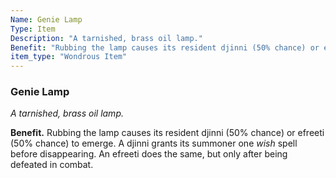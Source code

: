```yaml
---
Name: Genie Lamp
Type: Item
Description: "A tarnished, brass oil lamp."
Benefit: "Rubbing the lamp causes its resident djinni (50% chance) or efreeti (50% chance) to emerge. A djinni grants its summoner one *wish* spell before disappearing. An efreeti does the same, but only after being defeated in combat."
item_type: "Wondrous Item"
---
```


### Genie Lamp

_A tarnished, brass oil lamp._

**Benefit.** Rubbing the lamp causes its resident djinni (50% chance) or efreeti (50% chance) to emerge. A djinni grants its summoner one *wish* spell before disappearing. An efreeti does the same, but only after being defeated in combat.

